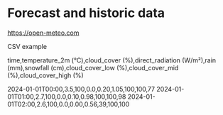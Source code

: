 
# Forecast and historic data

https://open-meteo.com


CSV example

time,temperature_2m (°C),cloud_cover (%),direct_radiation (W/m²),rain (mm),snowfall (cm),cloud_cover_low (%),cloud_cover_mid (%),cloud_cover_high (%)

2024-01-01T00:00,3.5,100,0.0,0.20,1.05,100,100,77
2024-01-01T01:00,2.7,100,0.0,0.10,0.98,100,100,98
2024-01-01T02:00,2.6,100,0.0,0.00,0.56,39,100,100